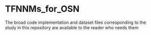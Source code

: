 # TFNNMs_for_OSN
The broad code implementation and dataset files corresponding to the study in this repository are available to the reader who needs them
